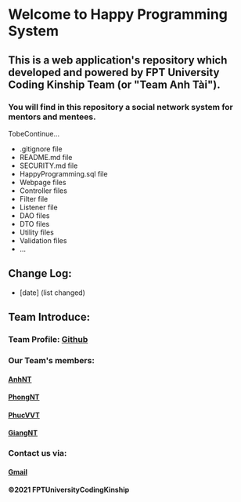 # Welcome to Happy Programming System

## This is a web application's repository which developed and powered by FPT University Coding Kinship Team (or "Team Anh Tài").

### You will find in this repository a social network system for mentors and mentees.
TobeContinue...

* .gitignore file
* README.md file
* SECURITY.md file
* HappyProgramming.sql file
* Webpage files
* Controller files
* Filter file
* Listener file
* DAO files
* DTO files
* Utility files
* Validation files
* ...

## Change Log:
* [date] (list changed)

## Team Introduce:
### Team Profile: [Github](https://github.com/FPTUniversityCodingKinship)

### Our Team's members:
#### [AnhNT](https://github.com/yukiakira269)
#### [PhongNT](https://github.com/ntrphongse)
#### [PhucVVT](https://github.com/funnything811)
#### [GiangNT](https://github.com/giangntse150746)

### Contact us via:
#### [Gmail](mailto:happyprogramming.swp391@gmail.com)

#### ©2021 FPTUniversityCodingKinship
